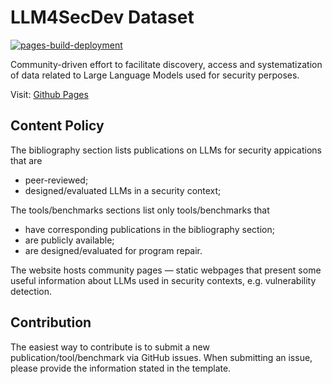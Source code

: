 # LLM4SecDev Dataset
[![pages-build-deployment](https://github.com/tuhh-softsec/LLM4SecDev/actions/workflows/pages/pages-build-deployment/badge.svg)](https://github.com/tuhh-softsec/LLM4SecDev/actions/workflows/pages/pages-build-deployment)

Community-driven effort to facilitate discovery, access and systematization of data related to Large Language Models used for security perposes.

Visit: [Github Pages](https://tuhh-softsec.github.io/LLM4SecDev/)

## Content Policy
The bibliography section lists publications on LLMs for security appications that are 
- peer-reviewed;
- designed/evaluated LLMs in a security context;

The tools/benchmarks sections list only tools/benchmarks that 
- have corresponding publications in the bibliography section;
- are publicly available;
- are designed/evaluated for program repair.

The website hosts community pages — static webpages that present some useful information about LLMs used in security contexts, e.g. vulnerability detection. 

## Contribution
The easiest way to contribute is to submit a new publication/tool/benchmark via GitHub issues. When submitting an issue, please provide the information stated in the template.